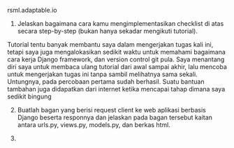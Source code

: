 rsml.adaptable.io
1. Jelaskan bagaimana cara kamu mengimplementasikan checklist di atas secara step-by-step (bukan hanya sekadar mengikuti tutorial).

Tutorial tentu banyak membantu saya dalam mengerjakan tugas kali ini, tetapi saya juga mengalokasikan sedikit waktu untuk memahami bagaimana cara kerja Django framework, dan version control git pula. Saya menantang diri saya untuk membaca ulang tutorial dari awal sampai akhir, lalu mencoba untuk mengerjakan tugas ini tanpa sambil melihatnya sama sekali. Untungnya, pada percobaan pertama sudah berhasil. Suatu bantuan tambahan juga didapatkan dari internet ketika mencapai tahap dimana saya sedikit bingung

2. Buatlah bagan yang berisi request client ke web aplikasi berbasis Django beserta responnya dan jelaskan pada bagan tersebut kaitan antara urls.py, views.py, models.py, dan berkas html.

3. 
